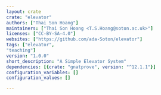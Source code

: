 ```yaml
---
layout: crate
crate: "elevator"
authors: ["Thai Son Hoang"]
maintainers: ["Thai Son Hoang <T.S.Hoang@soton.ac.uk>"]
licenses: ["CC-BY-SA-4.0"]
websites: ["https://github.com/ada-Soton/elevator"]
tags: ["elevator",
"teaching"]
version: "1.0.0"
short_description: "A Simple Elevator System"
dependencies: [{crate: "gnatprove", version: "^12.1.1"}]
configuration_variables: []
configuration_values: []

---
```



